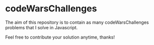 # codeWarsChallenges
The aim of this repository is to contain as many codeWarsChallenges problems that I solve in Javascript.

Feel free to contribute your solution anytime, thanks!